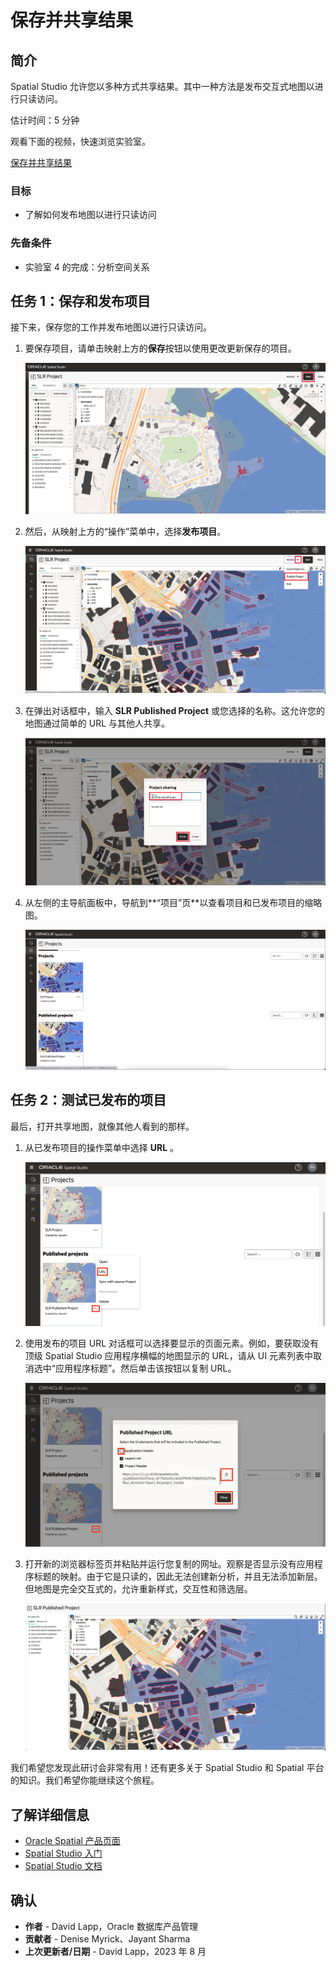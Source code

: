 # 保存并共享结果

## 简介

Spatial Studio 允许您以多种方式共享结果。其中一种方法是发布交互式地图以进行只读访问。

估计时间：5 分钟

观看下面的视频，快速浏览实验室。

[保存并共享结果](videohub:1_3nnjltvt)

### 目标

*   了解如何发布地图以进行只读访问

### 先备条件

*   实验室 4 的完成：分析空间关系

## 任务 1：保存和发布项目

接下来，保存您的工作并发布地图以进行只读访问。

1.  要保存项目，请单击映射上方的**保存**按钮以使用更改更新保存的项目。
    
    ![保存项目](images/save-share-01.png)
    
2.  然后，从映射上方的“操作”菜单中，选择**发布项目**。
    
    ![发布项目](images/save-share-02.png)
    
3.  在弹出对话框中，输入 **SLR Published Project** 或您选择的名称。这允许您的地图通过简单的 URL 与其他人共享。
    
    ![为项目命名](images/save-share-03.png)
    
4.  从左侧的主导航面板中，导航到**“项目”页**以查看项目和已发布项目的缩略图。
    
    ![在项目列表中查找已发布项目](images/save-share-04.png)
    

## 任务 2：测试已发布的项目

最后，打开共享地图，就像其他人看到的那样。

1.  从已发布项目的操作菜单中选择 **URL** 。
    
    ![复制项目的 URL](images/save-share-05.png)
    
2.  使用发布的项目 URL 对话框可以选择要显示的页面元素。例如，要获取没有顶级 Spatial Studio 应用程序横幅的地图显示的 URL，请从 UI 元素列表中取消选中“应用程序标题”。然后单击该按钮以复制 URL。
    
    ![设置已发布项目 URL 的参数](images/save-share-06.png)
    
3.  打开新的浏览器标签页并粘贴并运行您复制的网址。观察是否显示没有应用程序标题的映射。由于它是只读的，因此无法创建新分析，并且无法添加新层。但地图是完全交互式的，允许重新样式，交互性和筛选层。
    
    ![在浏览器中打开项目 URL](images/save-share-07.png)
    

我们希望您发现此研讨会非常有用！还有更多关于 Spatial Studio 和 Spatial 平台的知识。我们希望你能继续这个旅程。

## 了解详细信息

*   [Oracle Spatial 产品页面](https://www.oracle.com/database/spatial)
*   [Spatial Studio 入门](https://www.oracle.com/database/technologies/spatial-studio/get-started.html)
*   [Spatial Studio 文档](https://docs.oracle.com/en/database/oracle/spatial-studio)

## 确认

*   **作者** - David Lapp，Oracle 数据库产品管理
*   **贡献者** - Denise Myrick、Jayant Sharma
*   **上次更新者/日期** - David Lapp，2023 年 8 月